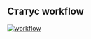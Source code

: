 ## Статус workflow
[![workflow](https://github.com/emplYooo/yamdb_final/actions/workflows/yamdb_workflow.yml/badge.svg?branch=master)](https://github.com/emplYooo/yamdb_final/actions/workflows/yamdb_workflow.yml)